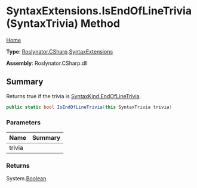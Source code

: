 # SyntaxExtensions\.IsEndOfLineTrivia\(SyntaxTrivia\) Method

[Home](../../../../README.md)

**Type**: [Roslynator.CSharp](../../README.md)\.[SyntaxExtensions](../README.md)

**Assembly**: Roslynator\.CSharp\.dll

## Summary

Returns true if the trivia is [SyntaxKind.EndOfLineTrivia](https://docs.microsoft.com/en-us/dotnet/api/microsoft.codeanalysis.csharp.syntaxkind.endoflinetrivia)\.

```csharp
public static bool IsEndOfLineTrivia(this SyntaxTrivia trivia)
```

### Parameters

| Name | Summary |
| ---- | ------- |
| trivia | |

### Returns

System\.[Boolean](https://docs.microsoft.com/en-us/dotnet/api/system.boolean)

